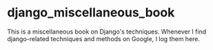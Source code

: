 # django_miscellaneous_book
This is a miscellaneous book on Django's techniques. Whenever I find django-related techniques and methods on Google, I log them here.
